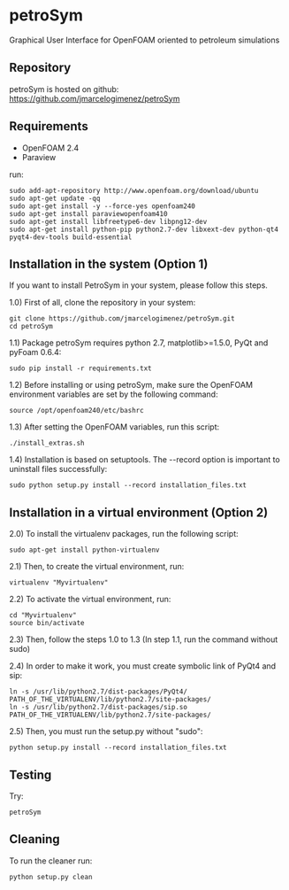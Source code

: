 # petroSym
Graphical User Interface for OpenFOAM oriented to petroleum simulations

Repository
----------

petroSym is hosted on github: https://github.com/jmarcelogimenez/petroSym

Requirements
------------

- OpenFOAM 2.4
- Paraview

run:

    sudo add-apt-repository http://www.openfoam.org/download/ubuntu
    sudo apt-get update -qq
    sudo apt-get install -y --force-yes openfoam240
    sudo apt-get install paraviewopenfoam410
    sudo apt-get install libfreetype6-dev libpng12-dev
    sudo apt-get install python-pip python2.7-dev libxext-dev python-qt4 pyqt4-dev-tools build-essential

Installation in the system (Option 1)
-------------------------------------

If you want to install PetroSym in your system, please follow this steps.

1.0) First of all, clone the repository in your system:

    git clone https://github.com/jmarcelogimenez/petroSym.git
    cd petroSym

1.1) Package petroSym requires python 2.7, matplotlib>=1.5.0, PyQt and pyFoam 0.6.4:

    sudo pip install -r requirements.txt

1.2) Before installing or using petroSym, make sure the OpenFOAM environment variables are set by the following command:

    source /opt/openfoam240/etc/bashrc

1.3) After setting the OpenFOAM variables, run this script:

    ./install_extras.sh

1.4) Installation is based on setuptools. The --record option is important to uninstall files successfully:

    sudo python setup.py install --record installation_files.txt

Installation in a virtual environment (Option 2)
------------------------------------------------

2.0) To install the virtualenv packages, run the following script:
    
    sudo apt-get install python-virtualenv

2.1) Then, to create the virtual environment, run:

    virtualenv "Myvirtualenv"

2.2) To activate the virtual environment, run:

    cd "Myvirtualenv"
    source bin/activate

2.3) Then, follow the steps 1.0 to 1.3 (In step 1.1, run the command without sudo)

2.4) In order to make it work, you must create symbolic link of PyQt4 and sip:

    ln -s /usr/lib/python2.7/dist-packages/PyQt4/ PATH_OF_THE_VIRTUALENV/lib/python2.7/site-packages/
    ln -s /usr/lib/python2.7/dist-packages/sip.so PATH_OF_THE_VIRTUALENV/lib/python2.7/site-packages/

2.5) Then, you must run the setup.py without "sudo":

    python setup.py install --record installation_files.txt

Testing
-------

Try:

    petroSym

Cleaning
-------

To run the cleaner run:

    python setup.py clean
